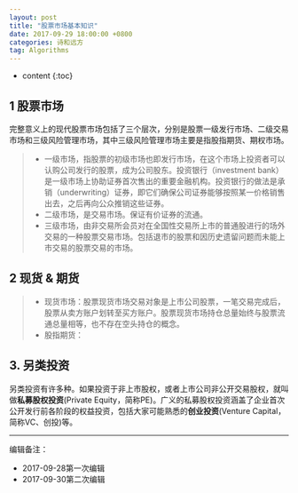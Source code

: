 ```yaml
---
layout: post
title: "股票市场基本知识"
date: 2017-09-29 18:00:00 +0800 
categories: 诗和远方
tag: Algorithms
---
```

* content
{:toc}


<!-- more -->
 ## 1 股票市场
完整意义上的现代股票市场包括了三个层次，分别是股票一级发行市场、二级交易市场和三级风险管理市场，其中三级风险管理市场主要是指股指期货、期权市场。
>- 一级市场，指股票的初级市场也即发行市场，在这个市场上投资者可以认购公司发行的股票，成为公司股东。投资银行（investment bank）是一级市场上协助证券首次售出的重要金融机构。投资银行的做法是承销（underwriting）证券，即它们确保公司证券能够按照某一价格销售出去，之后再向公众推销这些证券。
>- 二级市场，是交易市场。保证有价证券的流通。
>- 三级市场，由非交易所会员对在全国性交易所上市的普通股进行的场外交易的一种股票交易市场。包括退市的股票和因历史遗留问题而未能上市交易的股票交易的市场。

## 2 现货 & 期货
>- 现货市场：股票现货市场交易对象是上市公司股票，一笔交易完成后，股票从卖方账户划转至买方账户。股票现货市场持仓总量始终与股票流通总量相等，也不存在空头持仓的概念。
>- 股指期货：

## 3. 另类投资
另类投资有许多种。如果投资于非上市股权，或者上市公司非公开交易股权，就叫做**私募股权投资**(Private Equity，简称PE)。广义的私募股权投资涵盖了企业首次公开发行前各阶段的权益投资，包括大家可能熟悉的**创业投资**(Venture Capital，简称VC、创投)等。


---

编辑备注：

+ 2017-09-28第一次编辑
+ 2017-09-30第二次编辑
